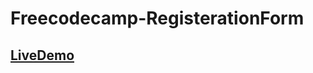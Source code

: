 # Freecodecamp-RegisterationForm

## [LiveDemo](https://zenab12.github.io/Freecodecamp-RegisterationForm/)
